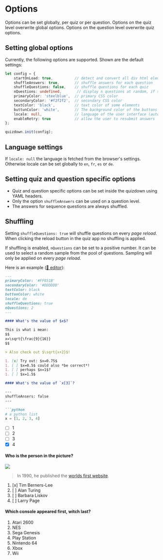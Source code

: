 # Options

Options can be set globally, per quiz or per question. Options on the quiz level overwrite global options. Options on the question level overwrite quiz options.

## Setting global options

Currently, the following options are supported. Shown are the default settings:

```typescript
let config = {
    startOnLoad: true,          // detect and convert all div html elements with class quizdown
    shuffleAnswers: true,       // shuffle answers for each question
    shuffleQuestions: false,    // shuffle questions for each quiz
    nQuestions: undefined,       // display n questions at random, if shuffleQuestions is true
    primaryColor: 'steelblue',  // primary CSS color
    secondaryColor: '#f2f2f2',  // secondary CSS color
    textColor: 'black',         // text color of some elements
    buttunColor: 'white',       // The background color of the buttons
    locale: null,               // language of the user interface (auto-detect per default)
    enableRetry: true           // allow the user to resubmit answers
};

quizdown.init(config);
```

## Language settings

If `locale: null` the language is fetched from the browser's settings.
Otherwise locale can be set globally to `en`, `fr`, `es` or `de`. 

## Setting quiz and question specific options

- Quiz and question specific options can be set inside the quizdown using YAML headers.
- Only the option `shuffleAnswers` can be used on a question level. 
- The answers for sequence questions are always shuffled.

## Shuffling

Setting `shuffleQuestions: true` will shuffle questions on every *page reload*. When clicking the reload button in the quiz app no shuffling is applied.

If shuffling is enabled, `nQuestions` can be set to a positive number. It can be used to select 
a random sample from the pool of questions. Sampling will only be applied on every *page reload*. 


Here is an example ([🚀 editor](https://bonartm.github.io/quizdown-live-editor/?code=---%0AprimaryColor%3A%20%27%23FF851B%27%0AsecondaryColor%3A%20%27%23DDDDDD%27%0AtextColor%3A%20black%0Alocale%3A%20de%0A---%0A%0A%23%20What%20is%20the%20capital%20of%20Berlin%3F%0A%0A---%0AshuffleAnswers%3A%20false%0A---%0A%0AIn%20this%20question%20you%20are%20asked%20a%20**very**%20difficult%20question.%0A%0A%3E%20Do%20some%20research!%0A%0A-%20%5Bx%5D%20Berlin%0A-%20%5B%20%5D%20Stuttgart%0A-%20%5B%20%5D%20Cologne%0A-%20%5B%20%5D%20D%C3%BCsseldorf)):

```markdown
---
primaryColor: '#FF851B'
secondaryColor: '#DDDDDD'
textColor: black
buttonColor: white
locale: de
shuffleQuestions: true
nQuestions: 2
---

#### What's the value of $x$?

This is what i mean:
$$
x=\sqrt{\frac{9}{16}}
$$

> Also check out $\sqrt{x+2}$!

1. [x] Try out: $x=0.75$
1. [ ] $x=0.5$ could also *be correct*!
1. [ ] perhaps $x=1$?
1. [ ] $x=1.5$

#### What's the value of `x[3]`?

---
shuffleAnsers: false
---

```python
# a python list
x = [1, 2, 3, 4]
```

- [ ] 1
- [ ] 2
- [ ] 3
- [x] 4

#### Who is the person in the picture?

![](https://upload.wikimedia.org/wikipedia/commons/thumb/9/9d/Sir_Tim_Berners-Lee.jpg/330px-Sir_Tim_Berners-Lee.jpg)

> In 1990, he published the [worlds first website](http://info.cern.ch/hypertext/WWW/TheProject.html).

1. [x] Tim Berners-Lee
1. [ ] Alan Turing
1. [ ] Barbara Liskov
1. [ ] Larry Page


#### Which console appeared first, witch last?

1. Atari 2600
2. NES
3. Sega Genesis
4. Play Station
5. Nintendo 64
6. Xbox
7. Wii
```
